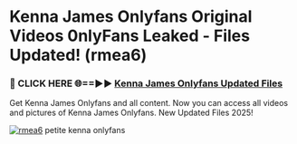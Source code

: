 # Kenna James Onlyfans Original Videos 0nlyFans Leaked - Files Updated! (rmea6)

<h3>🔴 CLICK HERE 🌐==►► <a href="https://tinyurl.com/2wckxsce" rel="nofollow">Kenna James Onlyfans Updated Files</a></h3>

Get Kenna James Onlyfans and all content. Now you can access all videos and pictures of Kenna James Onlyfans. New Updated Files 2025!

[![rmea6](https://i.imgur.com/AFduVYN.gif)](https://tinyurl.com/2wckxsce)
petite kenna onlyfans